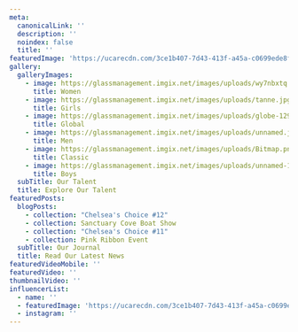 ```yaml
---
meta:
  canonicalLink: ''
  description: ''
  noindex: false
  title: ''
featuredImage: 'https://ucarecdn.com/3ce1b407-7d43-413f-a45a-c0699ede8f8b/'
gallery:
  galleryImages:
    - image: https://glassmanagement.imgix.net/images/uploads/wy7nbxtq.jpg
      title: Women
    - image: https://glassmanagement.imgix.net/images/uploads/tanne.jpg
      title: Girls
    - image: https://glassmanagement.imgix.net/images/uploads/globe-1290378_1920.jpg
      title: Global
    - image: https://glassmanagement.imgix.net/images/uploads/unnamed.jpg
      title: Men
    - image: https://glassmanagement.imgix.net/images/uploads/Bitmap.png
      title: Classic
    - image: https://glassmanagement.imgix.net/images/uploads/unnamed-14.jpg
      title: Boys
  subTitle: Our Talent
  title: Explore Our Talent
featuredPosts:
  blogPosts:
    - collection: "Chelsea's Choice #12"
    - collection: Sanctuary Cove Boat Show
    - collection: "Chelsea's Choice #11"
    - collection: Pink Ribbon Event
  subTitle: Our Journal
  title: Read Our Latest News
featuredVideoMobile: ''
featuredVideo: ''
thumbnailVideo: ''
influencerList:
  - name: ''
  - featuredImage: 'https://ucarecdn.com/3ce1b407-7d43-413f-a45a-c0699ede8f8b/'
  - instagram: ''
---
```


<!-- Use this to force Gatsby to correctly determine optional images/file schema -->
